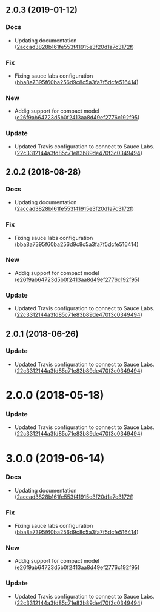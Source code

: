 <a name="2.0.3"></a>
## 2.0.3 (2019-01-12)


### Docs

* Updating documentation ([2accad3828b161fe553f41915e3f20d1a7c3172f](https://github.com/advanced-rest-client/api-annotation-document/commit/2accad3828b161fe553f41915e3f20d1a7c3172f))

### Fix

* Fixing sauce labs configuration ([bba8a7395f60ba256d9c8c5a3fa7f5dcfe516414](https://github.com/advanced-rest-client/api-annotation-document/commit/bba8a7395f60ba256d9c8c5a3fa7f5dcfe516414))

### New

* Addig support for compact model ([e26f9ab64723d5b0f2413aa8d49ef2776c192f95](https://github.com/advanced-rest-client/api-annotation-document/commit/e26f9ab64723d5b0f2413aa8d49ef2776c192f95))

### Update

* Updated Travis configuration to connect to Sauce Labs. ([22c3312144a3fd85c71e83b89de470f3c0349494](https://github.com/advanced-rest-client/api-annotation-document/commit/22c3312144a3fd85c71e83b89de470f3c0349494))



<a name="2.0.2"></a>
## 2.0.2 (2018-08-28)


### Docs

* Updating documentation ([2accad3828b161fe553f41915e3f20d1a7c3172f](https://github.com/advanced-rest-client/api-annotation-document/commit/2accad3828b161fe553f41915e3f20d1a7c3172f))

### Fix

* Fixing sauce labs configuration ([bba8a7395f60ba256d9c8c5a3fa7f5dcfe516414](https://github.com/advanced-rest-client/api-annotation-document/commit/bba8a7395f60ba256d9c8c5a3fa7f5dcfe516414))

### New

* Addig support for compact model ([e26f9ab64723d5b0f2413aa8d49ef2776c192f95](https://github.com/advanced-rest-client/api-annotation-document/commit/e26f9ab64723d5b0f2413aa8d49ef2776c192f95))

### Update

* Updated Travis configuration to connect to Sauce Labs. ([22c3312144a3fd85c71e83b89de470f3c0349494](https://github.com/advanced-rest-client/api-annotation-document/commit/22c3312144a3fd85c71e83b89de470f3c0349494))



<a name="2.0.1"></a>
## 2.0.1 (2018-06-26)


### Update

* Updated Travis configuration to connect to Sauce Labs. ([22c3312144a3fd85c71e83b89de470f3c0349494](https://github.com/advanced-rest-client/api-annotation-document/commit/22c3312144a3fd85c71e83b89de470f3c0349494))



<a name="2.0.0"></a>
# 2.0.0 (2018-05-18)


### Update

* Updated Travis configuration to connect to Sauce Labs. ([22c3312144a3fd85c71e83b89de470f3c0349494](https://github.com/advanced-rest-client/api-annotation-document/commit/22c3312144a3fd85c71e83b89de470f3c0349494))



# 3.0.0 (2019-06-14)


### Docs

* Updating documentation ([2accad3828b161fe553f41915e3f20d1a7c3172f](https://github.com/advanced-rest-client/api-annotation-document/commit/2accad3828b161fe553f41915e3f20d1a7c3172f))

### Fix

* Fixing sauce labs configuration ([bba8a7395f60ba256d9c8c5a3fa7f5dcfe516414](https://github.com/advanced-rest-client/api-annotation-document/commit/bba8a7395f60ba256d9c8c5a3fa7f5dcfe516414))

### New

* Addig support for compact model ([e26f9ab64723d5b0f2413aa8d49ef2776c192f95](https://github.com/advanced-rest-client/api-annotation-document/commit/e26f9ab64723d5b0f2413aa8d49ef2776c192f95))

### Update

* Updated Travis configuration to connect to Sauce Labs. ([22c3312144a3fd85c71e83b89de470f3c0349494](https://github.com/advanced-rest-client/api-annotation-document/commit/22c3312144a3fd85c71e83b89de470f3c0349494))




